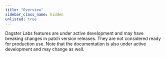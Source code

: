 ```yaml
---
title: "Overview"
sidebar_class_name: hidden
unlisted: true
---
```


Dagster Labs features are under active development and may have breaking changes in patch version releases. They are not considered ready for production use. Note that the documentation is also under active development and may change as well.
